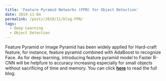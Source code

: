 ```yaml
---
title: 'Feature Pyramid Networks (FPN) for Object Detection'
date: 2019-11-04
permalink: /posts/2019/11/blog-FPN/
tags:
  - Deep Learning
  - Object Detection
---
```


Feature Pyramid or Image Pyramid has been widely applied for Hard-craft feature, for instance, feature pyramid combined with AdaBoost to recognize Face. As for deep learning, introducing feature pyramid model to Faster R-CNN will be helpfure to accuracy increasing especially for small objects without sacrificing of time and memory. You can click [**here**](https://zhuanlan.zhihu.com/p/58603276) to read the full blog.
